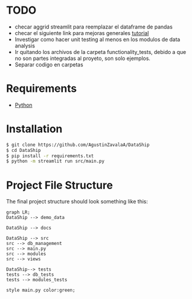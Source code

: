 # TODO
- checar aggrid streamlit para reemplazar el dataframe de pandas
- checar el siguiente link para mejoras generales [tutorial](https://medium.com/@avra42/streamlit-python-cool-tricks-to-make-your-web-application-look-better-8abfc3763a5b)
- Investigar como hacer unit testing al menos en los modulos de data analysis
- Ir quitando los archivos de la carpeta functionality_tests, debido a que no son partes integradas al proyeto, son solo ejemplos.
- Separar codigo en carpetas
  

# Requirements
- [Python](https://www.python.org/ "Python latest version")

# Installation

``` bash
$ git clone https://github.com/AgustinZavalaA/DataShip
$ cd DataShip
$ pip install -r requirements.txt
$ python -m streamlit run src/main.py
```



# Project File Structure
The final project structure should look something like this:
```mermaid
graph LR;
DataShip --> demo_data

DataShip --> docs

DataShip --> src
src --> db_management
src --> main.py
src --> modules
src --> views

DataShip--> tests
tests --> db_tests
tests --> modules_tests

style main.py color:green;

```